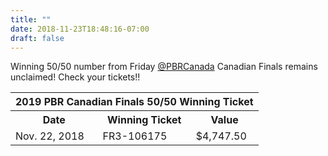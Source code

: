 ```yaml
---
title: ""
date: 2018-11-23T18:48:16-07:00
draft: false
---
```


Winning 50/50 number from Friday [@PBRCanada](https://twitter.com/PBRCanada) Canadian Finals remains unclaimed! Check your tickets!!

<table>
<tbody>
<tr>
    <th colspan="3">2019 PBR Canadian Finals 50/50 Winning Ticket</th>
</tr>
<tr>
    <th>Date</th>
    <th>Winning Ticket</th>
    <th>Value</th>
</tr>
<tr>
    <td>Nov. 22, 2018</td>
    <td>FR3-106175</td>
    <td>$4,747.50</td>
</tr>
</tbody>
</table>
